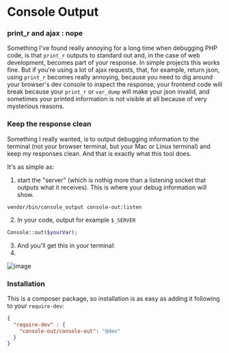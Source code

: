 Console Output
==============

### print_r and ajax : nope

Something I've found really annoying for a long time when debugging PHP code, is that `print_r` outputs to standard out and, in the case of web development, becomes part of your response. In simple projects this works fine. But if you're using a lot of ajax requests, that, for example, return json, using `print_r` becomes really annoying, because you need to dig around your browser's dev console to inspect the response, your frontend code will break because your `print_r` or `var_dump` will make your json invalid, and sometimes your printed information is not visible at all because of very mysterious reasons.


### Keep the response clean

Something I really wanted, is to output debugging information to the terminal (not your browser terminal, but your Mac or Linux terminal) and keep my responses clean. And that is exactly what this tool does.

It's as simple as:

1. start the "server" (which is nothig more than a listening socket that outputs what it receives). This is where your debug information will show.
```
vendor/bin/console_output console-out:listen
```

2. In your code, output for example `$_SERVER`
```php
Console::out($yourVar);
```

3. And you'll get this in your terminal:
4. 
![image](https://f.cloud.github.com/assets/327048/1389762/caa82fbc-3bdf-11e3-95dc-10d63a3fe440.png)


### Installation

This is a composer package, so installation is as easy as adding it following to your `require-dev`:
```json
{
  "require-dev" : {
    "console-out/console-out": "@dev"
  }
}
```
